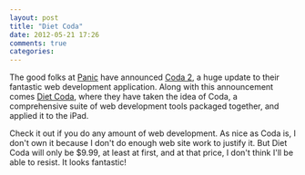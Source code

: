 ```yaml
---
layout: post
title: "Diet Coda"
date: 2012-05-21 17:26
comments: true
categories: 
---
```


The good folks at [Panic][] have announced [Coda 2][c2], a huge update to their fantastic web development application. Along with this announcement comes [Diet Coda][dc], where they have taken the idea of Coda, a comprehensive suite of web development tools packaged together, and applied it to the iPad.

[panic]: http://panic.com
[c2]: http://panic.com/coda/
[dc]: http://panic.com/dietcoda/

Check it out if you do any amount of web development. As nice as Coda is, I don't own it because I don't do enough web site work to justify it. But Diet Coda will only be $9.99, at least at first, and at that price, I don't think I'll be able to resist. It looks fantastic!